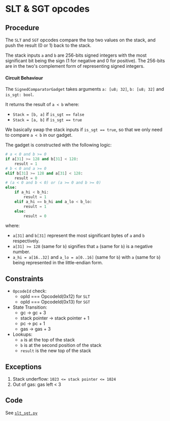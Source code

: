 # SLT & SGT opcodes

## Procedure

The `SLT` and `SGT` opcodes compare the top two values on the stack, and push the result (0 or 1) back to the stack.

The stack inputs `a` and `b` are 256-bits signed integers with the most significant bit being the sign (1 for negative and 0 for positive). The 256-bits are in the two's complement form of representing signed integers.

#### Circuit Behaviour

The `SignedComparatorGadget` takes arguments `a: [u8; 32]`, `b: [u8; 32]` and `is_sgt: bool`.

It returns the result of `a < b` where:

- `Stack = [b, a]` if `is_sgt == false`
- `Stack = [a, b]` if `is_sgt == true`

We basically swap the stack inputs if `is_sgt == true`, so that we only need to compare `a < b` in our gadget.

The gadget is constructed with the following logic:

```python
# a < 0 and b >= 0
if a[31] >= 128 and b[31] < 128:
	result = 1
# b < 0 and a >= 0
elif b[31] >= 128 and a[31] < 128:
	result = 0
# (a < 0 and b < 0) or (a >= 0 and b >= 0)
else:
	if a_hi < b_hi:
		result = 1
	elif a_hi == b_hi and a_lo < b_lo:
		result = 1
	else:
		result = 0
```

where:

- `a[31]` and `b[31]` represent the most significant bytes of `a` and `b` respectively.
- `a[31] >= 128` (same for `b`) signifies that `a` (same for `b`) is a negative number.
- `a_hi = a[16..32]` and `a_lo = a[0..16]` (same for `b`) with `a` (same for `b`) being represented in the little-endian form.

## Constraints

- `OpcodeId` check:
  - opId === OpcodeId(0x12) for `SLT`
  - opId === OpcodeId(0x13) for `SGT`
- State Transition:
  - gc -> gc + 3
  - stack pointer -> stack pointer + 1
  - pc -> pc + 1
  - gas -> gas + 3
- Lookups:
  - `a` is at the top of the stack
  - `b` is at the second position of the stack
  - `result` is the new top of the stack

## Exceptions

1. Stack underflow: `1023 <= stack pointer <= 1024`
2. Out of gas: gas left \< 3

## Code

See [`slt_sgt.py`](src/zkevm_specs/evm/execution/slt_sgt.py)
